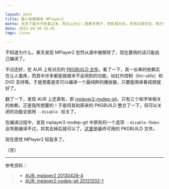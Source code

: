 ```yaml
---

layout: post
title: 最小依赖编译 MPlayer2
motto: 夫天下莫大于秋豪之末，而太山为小；莫寿乎殇子，而彭祖为夭。天地与我并生，而万物与我为一。——《庄子·齐物论》
date: 2013-10-20 15:45
tags: Linux

---
```


不知道为什么，某天发现 MPlayer2 忽然从源中被移除了，现在要用的话只能自己编译了。

不过还好，在 AUR 上有对应的 [PKGBUILD 文件][ref-1]。看了一下，其一长串的依赖实在让人蛋疼，而其中许多都是我根本不会用到的功能，如红外控制（lirc-utils）和 DVD 支持等。于是想着是否可以编译一个最纯粹的播放器，只要能用来看视频就好了。

<!-- more -->

翻了一下，发现 AUR 上还真有，即 [mplayer2-nodep-git][ref-2]，只有三个和字体相关的依赖，正是我所想要的！于是将其和原来的 PKGBUILD 整合了一下，将可以关闭的功能全部用 `--disable-` 给关了。

在编译过程中，发现 mplayer2-nodep-git 中原有的一个选项 `--disable-fbdev` 会导致编译不过，将其去掉后就可以了。[这里][link-1]是最终可用的 PKGBUILD 文件。

现在感觉 MPlayer2 轻盈多了。

（完）

------

参考资料：

> + [AUR: mplayer2 20130428-4][ref-1]
> + [AUR: mplayer2-nodep-git 20121202-1][ref-2]

[link-1]: http://pan.baidu.com/s/15lNx7
[ref-1]: https://aur.archlinux.org/packages/mplayer2/
[ref-2]: https://aur.archlinux.org/packages/mplayer2-nodep-git/
